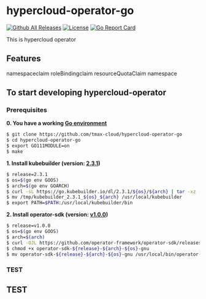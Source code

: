 # hypercloud-operator-go

[![Github All Releases](https://img.shields.io/github/v/release/tmax-cloud/hypercloud-operator-go?include_prereleases)](https://github.com/tmax-cloud/hypercloud-operator-go/releases/latest)
[![License](http://img.shields.io/:license-apache-blue.svg)](http://www.apache.org/licenses/LICENSE-2.0.html)
[![Go Report Card](https://goreportcard.com/badge/github.com/tmax-cloud/hypercloud-operator-go)](https://goreportcard.com/report/github.com/tmax-cloud/hypercloud-operator-go)

This is hypercloud operator

## Features
namespaceclaim
roleBindingclaim
resourceQuotaClaim
namespace

## To start developing hypercloud-operator

### Prerequisites

**0. You have a working [Go environment](https://golang.org/doc/install)**
```bash
$ git clone https://github.com/tmax-cloud/hypercloud-operator-go
$ cd hypercloud-operator-go
$ export GO111MODULE=on
$ make
```

**1. Install kubebuilder (version: [2.3.1](https://github.com/kubernetes-sigs/kubebuilder/releases/tag/v2.3.1))**
```bash
$ release=2.3.1
$ os=$(go env GOOS)
$ arch=$(go env GOARCH)
$ curl -sL https://go.kubebuilder.io/dl/2.3.1/${os}/${arch} | tar -xz -C /tmp/
$ mv /tmp/kubebuilder_2.3.1_${os}_${arch} /usr/local/kubebuilder
$ export PATH=$PATH:/usr/local/kubebuilder/bin
```

**2. Install operator-sdk (version: [v1.0.0](https://github.com/operator-framework/operator-sdk/releases/tag/v1.0.0))**
```bash
$ release=v1.0.0
$ os=$(go env GOOS)
$ arch=$(arch)
$ curl -OJL https://github.com/operator-framework/operator-sdk/releases/download/${release}/operator-sdk-${release}-${arch}-${os}-gnu
$ chmod +x operator-sdk-${release}-${arch}-${os}-gnu
$ mv operator-sdk-${release}-${arch}-${os}-gnu /usr/local/bin/operator-sdk
```

### TEST
## TEST


